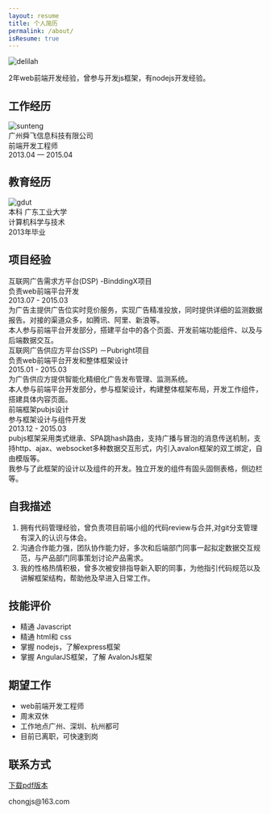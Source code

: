 ```yaml
---
layout: resume
title: 个人简历
permalink: /about/
isResume: true
---
```



<article class="post-content">

<div class="desc">
	<div class="wrapper">
		<img class="" src="http://heydelilah.github.io/data/me.jpg" alt="delilah" />
		<p class="">2年web前端开发经验，曾参与开发js框架，有nodejs开发经验。</p>
	</div>
</div>

<h1 class="title wow flipInX" id="section-1"><i class="fa fa-building-o"></i> 工作经历</h1>
<div class="layout-col-2">
	<div class="l1">
		<img class="thumb" src="http://heydelilah.github.io/data/sunteng.jpg" alt="sunteng" />
	</div>
	<div class="l2">
		<div>广州舜飞信息科技有限公司</div>
		<span>前端开发工程师</span>
	</div>
	<div class="l3">2013.04 — 2015.04</div>
</div>

<h1 class="title wow flipInX" id="section-2"><i class="fa fa-graduation-cap"></i> 教育经历</h1>
<div class="layout-col-2">
	<div class="l1">
		<img class="thumb" src="http://heydelilah.github.io/data/gdut.jpeg" alt="gdut" />
	</div>
	<div class="l2">
		<div>本科 广东工业大学</div>
		<span>计算机科学与技术</span>
	</div>
	<div class="l3">2013年毕业</div>
</div>


<h1 class="title wow flipInX" id="section-3"><i class="fa fa-code-fork"></i> 项目经验</h1>

<div class="box">
	<div class="header">	
		<div class="fl">
			<div class="name wow slideInLeft">互联网广告需求方平台(DSP) -BinddingX项目</div>
			<span class="duty">负责web前端平台开发</span>	
		</div>
		<div class="fr">
			<span class="date wow bounceInRight">2013.07 - 2015.03</span>
		</div>
	</div>
	<div class="body">
		<div>为广告主提供广告位实时竞价服务，实现广告精准投放，同时提供详细的监测数据报告。对接的渠道众多，如腾讯、阿里、新浪等。</div>
		<div>本人参与前端平台开发部分，搭建平台中的各个页面、开发前端功能组件、以及与后端数据交互。
		</div>
	</div>
</div>

<div class="box">
	<div class="header">	
		<div class="fl">
			<div class="name wow slideInLeft">互联网广告供应方平台(SSP) －Pubright项目</div>
			<span class="duty">负责web前端平台开发和整体框架设计</span>	
		</div>
		<div class="fr">
			<span class="date wow bounceInRight">2015.01 - 2015.03</span>
		</div>
	</div>
	<div class="body">
		<div>为广告供应方提供智能化精细化广告发布管理、监测系统。</div>
		<div>本人参与前端平台开发部分，参与框架设计，构建整体框架布局，开发工作组件，搭建具体内容页面。
		</div>
	</div>
</div>

<div class="box">
	<div class="header">	
		<div class="fl">
			<div class="name wow slideInLeft">前端框架pubjs设计</div>
			<span class="duty">参与框架设计与组件开发</span>	
		</div>
		<div class="fr">
			<span class="date wow bounceInRight">2013.12 - 2015.03</span>
		</div>
	</div>
	<div class="body">
		<div>pubjs框架采用类式继承、SPA跳hash路由，支持广播与冒泡的消息传送机制，支持http、ajax、websocket多种数据交互形式，内引入avalon框架的双工绑定，自由模版等。</div>
		<div>我参与了此框架的设计以及组件的开发。独立开发的组件有固头固侧表格，侧边栏等。
		</div>
	</div>
</div>

<h1 class="title wow flipInX" id="section-4"><i class="fa fa-eye"></i> 自我描述</h1>

<ol>
	<li>拥有代码管理经验，曾负责项目前端小组的代码review与合并,对git分支管理有深入的认识与体会。</li>
	<li>沟通合作能力强，团队协作能力好，多次和后端部门同事一起拟定数据交互规范，与产品部门同事策划讨论产品需求。</li>
	<li>我的性格热情积极，曾多次被安排指导新入职的同事，为他指引代码规范以及讲解框架结构，帮助他及早进入日常工作。</li>
</ol>

<h1 class="title wow flipInX" id="section-5"><i class="fa fa-thumbs-o-up"></i> 技能评价</h1>

<ul>
	<li>精通 Javascript</li>
	<li>精通 html和 css</li>
	<li>掌握 nodejs，了解express框架</li>
	<li>掌握 AngularJS框架，了解 AvalonJs框架</li>
</ul>

<h1 class="title wow flipInX" id="section-6"><i class="fa fa-map-marker"></i> 期望工作</h1>

<ul>
	<li>web前端开发工程师</li>
	<li>周末双休</li>
	<li>工作地点广州、深圳、杭州都可</li>
	<li>目前已离职，可快速到岗</li>
</ul>

<h1 class="title wow flipInX" id="section-7"><i class="fa fa-envelope-o"></i> 联系方式</h1>
<a class="fr" href="{{site.url}}data/download/resume.pdf" title="下载pdf版本"><i class="fa fa-file-pdf-o"></i> 下载pdf版本</a>
<p>chongjs@163.com</p>

</article>

